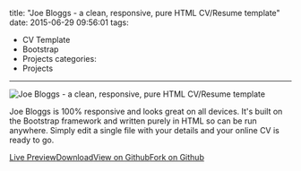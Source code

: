 title: "Joe Bloggs - a clean, responsive, pure HTML CV/Resume template"
date: 2015-06-29 09:56:01
tags:
- CV Template
- Bootstrap
- Projects
categories:
- Projects
---
![Joe Bloggs - a clean, responsive, pure HTML CV/Resume template](/css/images/joebloggs.png "Joe Bloggs")

Joe Bloggs is 100% responsive and looks great on all devices. It's built on the Bootstrap framework and written purely in HTML so can be run anywhere. Simply edit a single file with your details and your online CV is ready to go.
<div class="btn-banner"><div class="btn-banner-inner">
	<a class="btn" target="_blank" href="http://www.codeecho.co.uk/joebloggs">Live Preview</a><a class="btn" target="_blank" href="https://github.com/codeecho/joebloggs/releases/latest">Download</a><a class="btn" target="_blank" href="https://github.com/codeecho/joebloggs">View on Github</a><a class="btn" target="_blank" href="https://github.com/codeecho/joebloggs">Fork on Github</a></div>
</div>
